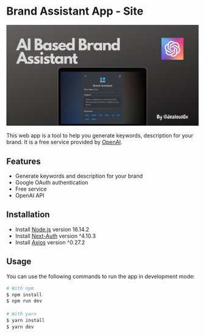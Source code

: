 # Brand Assistant App - Site

<a href="https://jealous-brand-assistant.vercel.app" target="_blank">
<img src="https://raw.githubusercontent.com/JealousGx/100daysofcode/brand-assistant/app-site/components/static/brand-cover.png" alt="Cover Page">
</a>

This web app is a tool to help you generate keywords, description for your brand. It is a free service provided by [OpenAI](https://openai.com/).

## Features

- Generate keywords and description for your brand
- Google OAuth authentication
- Free service
- OpenAI API

## Installation

- Install [Node.js](https://nodejs.org/en/) version 16.14.2
- Install [Next-Auth](https://next-auth.js.org/) version ^4.10.3
- Install [Axios](https://www.npmjs.com/package/axios) version ^0.27.2

## Usage

You can use the following commands to run the app in development mode:

```bash
# With npm
$ npm install
$ npm run dev

# With yarn
$ yarn install
$ yarn dev
```
